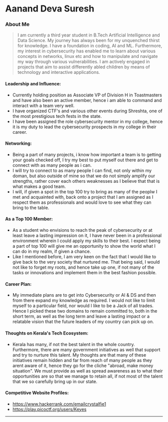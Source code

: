 # Aanand Deva Suresh

### About Me

> I am currently a third year student in B.Tech Artificial Intelligence and Data Science. My journey has always been for my unquenched thirst for knowledge. I have a foundation in coding, AI and ML. Furthermore, my interest in cybersecurity has enabled me to learn about various concepts in networks, linux etc and how to manipulate and navigate my way through various vulnerabilities. I am actively engaged in projects that aim to assist differently abled children by means of technology and interactive applications.

#### Leadership and Influence:

- Currently holding position as Associate VP of Division H in Toastmasters and have also been an active member, hence i am able to command and interact with a team very well.
- I have organized CTF's and various other events during Shreshta, one of the most prestigious tech fests in the state.
- I have been assigned the role cybersecurity mentor in my college, hence it is my duty to lead the cybersecurity prospects in my college in their career.

#### Networking: 

- Being a part of many projects, i know how important a team is to getting your goals checked off, I try my best to put myself out there and get to connect with as many people as i can.
- I will try to connect to as many people I can find, not only within my doman, but also outside of mine so that we do not simply amplify our strengths, rather cover each others weaknesses as I believe that that is what makes a good team.
- I will, if given a spot in the top 100 try to bring as many of the peoplw I met and acquainted with, back onto a project that I am assigned as I respect them as professionals and would love to see what they can bring to the table.

#### As a Top 100 Member:

- As a student who envisions to reach the peak of cybersecurity or at least leave a lasting impression on it, I have never been in a professional environment wherein I could apply my skills to their best. I expect being a part of top 100 will give me an opportunity to show the world what I can do in my realm, if given a chance.
- Like I mentioned before, I am very keen on the fact that I would like to give back to the very society that nurtured me. That being said, I would not like to forget my roots, and hence take up one, if not many of the tasks or innovations and implement them in the best fashion possible.

#### Career Plan: 

- My immediate plans are to get into Cybersecurity or AI & DS and then from there expand my knowledge as required. I would not like to limit myself to a particular field, nor would I like to be a Jack of all trades. Hence I picked these two domains to remain committed to, both in the short term, as well as the long term and leave a lasting impact or a relatable vision that the future leaders of my country can pick up on.

#### Thoughts on Kerala's Tech Ecosystem:

- Kerala has many, if not the best talent in the whole country. Furthermore, there are many government initiatives as well that support and try to nurture this talent. My thoughts are that many of these initiatives remain hidden and far from reach of many people as they arent aware of it, hence they go for the cliche "abroad, make money situation". We must provide as well as spread awareness as to what their opportunities are so that we manage to retain all, if not most of the talent that we so carefully bring up in our state.

#### Competitive Website Profiles:

- https://www.hackerrank.com/emailcrystalfie1
- https://play.picoctf.org/users/Keyes

---
